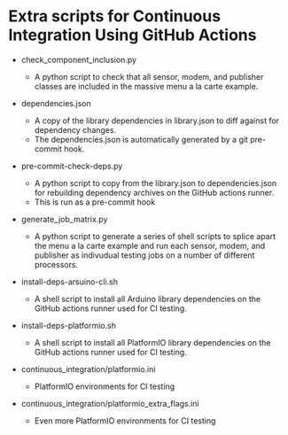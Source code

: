 # Extra scripts for Continuous Integration Using GitHub Actions<!--! {#page_continuous_intetration} -->

- check_component_inclusion.py
  - A python script to check that all sensor, modem, and publisher classes are included in the massive menu a la carte example.

- dependencies.json
  - A copy of the library dependencies in library.json to diff against for dependency changes.
  - The dependencies.json is automatically generated by a git pre-commit hook.

- pre-commit-check-deps.py
  - A python script to copy from the library.json to dependencies.json for rebuilding dependency archives on the GitHub actions runner.
  - This is run as a pre-commit hook

- generate_job_matrix.py
  - A python script to generate a series of shell scripts to splice apart the menu a la carte example and run each sensor, modem, and publisher as indivudual testing jobs on a number of different processors.

- install-deps-arsuino-cli.sh
  - A shell script to install all Arduino library dependencies on the GitHub actions runner used for CI testing.

- install-deps-platformio.sh
  - A shell script to install all PlatformIO library dependencies on the GitHub actions runner used for CI testing.

- continuous_integration/platformio.ini
  - PlatformIO environments for CI testing

- continuous_integration/platformio_extra_flags.ini
  - Even more PlatformIO environments for CI testing
